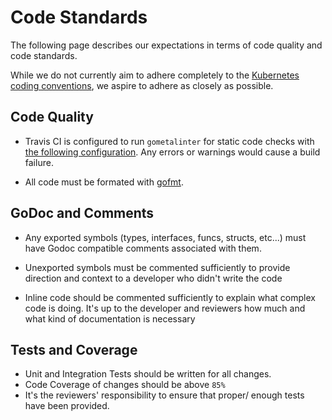 # Code Standards

The following page describes our expectations in terms of code quality and code standards.

While we do not currently aim to adhere completely to the [Kubernetes coding conventions](https://github.com/kubernetes/community/blob/master/contributors/devel/coding-conventions.md),
we aspire to adhere as closely as possible.

## Code Quality

* Travis CI is configured to run `gometalinter` for static code checks with [the following configuration](https://github.com/Peripli/service-manager/blob/master/.gometalinter.json). Any errors or warnings would cause a build failure.

* All code must be formated with [gofmt](https://golang.org/cmd/gofmt/).

## GoDoc and Comments

* Any exported symbols (types, interfaces, funcs, structs, etc...) must have Godoc compatible comments associated with them.

* Unexported symbols must be commented sufficiently to provide direction and context to a developer who didn't write the code

* Inline code should be commented sufficiently to explain what complex code is doing. It's up to the developer and reviewers how much and what kind of documentation is necessary

## Tests and Coverage

* Unit and Integration Tests should be written for all changes.
* Code Coverage of changes should be above `85%`
* It's the reviewers' responsibility to ensure that proper/ enough tests have been provided.
